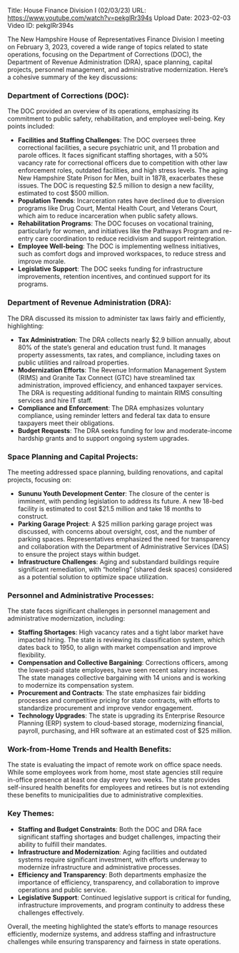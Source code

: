 Title: House Finance Division I (02/03/23)
URL: https://www.youtube.com/watch?v=pekglRr394s
Upload Date: 2023-02-03
Video ID: pekglRr394s

The New Hampshire House of Representatives Finance Division I meeting on February 3, 2023, covered a wide range of topics related to state operations, focusing on the Department of Corrections (DOC), the Department of Revenue Administration (DRA), space planning, capital projects, personnel management, and administrative modernization. Here’s a cohesive summary of the key discussions:

### **Department of Corrections (DOC):**
The DOC provided an overview of its operations, emphasizing its commitment to public safety, rehabilitation, and employee well-being. Key points included:
- **Facilities and Staffing Challenges**: The DOC oversees three correctional facilities, a secure psychiatric unit, and 11 probation and parole offices. It faces significant staffing shortages, with a 50% vacancy rate for correctional officers due to competition with other law enforcement roles, outdated facilities, and high stress levels. The aging New Hampshire State Prison for Men, built in 1878, exacerbates these issues. The DOC is requesting $2.5 million to design a new facility, estimated to cost $500 million.
- **Population Trends**: Incarceration rates have declined due to diversion programs like Drug Court, Mental Health Court, and Veterans Court, which aim to reduce incarceration when public safety allows.
- **Rehabilitation Programs**: The DOC focuses on vocational training, particularly for women, and initiatives like the Pathways Program and re-entry care coordination to reduce recidivism and support reintegration.
- **Employee Well-being**: The DOC is implementing wellness initiatives, such as comfort dogs and improved workspaces, to reduce stress and improve morale.
- **Legislative Support**: The DOC seeks funding for infrastructure improvements, retention incentives, and continued support for its programs.

### **Department of Revenue Administration (DRA):**
The DRA discussed its mission to administer tax laws fairly and efficiently, highlighting:
- **Tax Administration**: The DRA collects nearly $2.9 billion annually, about 80% of the state’s general and education trust fund. It manages property assessments, tax rates, and compliance, including taxes on public utilities and railroad properties.
- **Modernization Efforts**: The Revenue Information Management System (RIMS) and Granite Tax Connect (GTC) have streamlined tax administration, improved efficiency, and enhanced taxpayer services. The DRA is requesting additional funding to maintain RIMS consulting services and hire IT staff.
- **Compliance and Enforcement**: The DRA emphasizes voluntary compliance, using reminder letters and federal tax data to ensure taxpayers meet their obligations.
- **Budget Requests**: The DRA seeks funding for low and moderate-income hardship grants and to support ongoing system upgrades.

### **Space Planning and Capital Projects:**
The meeting addressed space planning, building renovations, and capital projects, focusing on:
- **Sununu Youth Development Center**: The closure of the center is imminent, with pending legislation to address its future. A new 18-bed facility is estimated to cost $21.5 million and take 18 months to construct.
- **Parking Garage Project**: A $25 million parking garage project was discussed, with concerns about oversight, cost, and the number of parking spaces. Representatives emphasized the need for transparency and collaboration with the Department of Administrative Services (DAS) to ensure the project stays within budget.
- **Infrastructure Challenges**: Aging and substandard buildings require significant remediation, with “hoteling” (shared desk spaces) considered as a potential solution to optimize space utilization.

### **Personnel and Administrative Processes:**
The state faces significant challenges in personnel management and administrative modernization, including:
- **Staffing Shortages**: High vacancy rates and a tight labor market have impacted hiring. The state is reviewing its classification system, which dates back to 1950, to align with market compensation and improve flexibility.
- **Compensation and Collective Bargaining**: Corrections officers, among the lowest-paid state employees, have seen recent salary increases. The state manages collective bargaining with 14 unions and is working to modernize its compensation system.
- **Procurement and Contracts**: The state emphasizes fair bidding processes and competitive pricing for state contracts, with efforts to standardize procurement and improve vendor engagement.
- **Technology Upgrades**: The state is upgrading its Enterprise Resource Planning (ERP) system to cloud-based storage, modernizing financial, payroll, purchasing, and HR software at an estimated cost of $25 million.

### **Work-from-Home Trends and Health Benefits:**
The state is evaluating the impact of remote work on office space needs. While some employees work from home, most state agencies still require in-office presence at least one day every two weeks. The state provides self-insured health benefits for employees and retirees but is not extending these benefits to municipalities due to administrative complexities.

### **Key Themes:**
- **Staffing and Budget Constraints**: Both the DOC and DRA face significant staffing shortages and budget challenges, impacting their ability to fulfill their mandates.
- **Infrastructure and Modernization**: Aging facilities and outdated systems require significant investment, with efforts underway to modernize infrastructure and administrative processes.
- **Efficiency and Transparency**: Both departments emphasize the importance of efficiency, transparency, and collaboration to improve operations and public service.
- **Legislative Support**: Continued legislative support is critical for funding, infrastructure improvements, and program continuity to address these challenges effectively.

Overall, the meeting highlighted the state’s efforts to manage resources efficiently, modernize systems, and address staffing and infrastructure challenges while ensuring transparency and fairness in state operations.